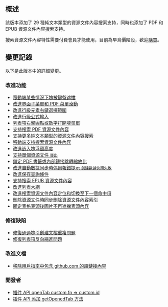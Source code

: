 ## 概述

該版本添加了 29 種純文本類型的資源文件內容搜索支持，同時也添加了 PDF 和 EPUB 資源文件內容搜索支持。

搜索資源文件內容特性需要付費會員才能使用，目前為早鳥價階段，歡迎[購買](https://b3log.org/siyuan/pricing.html)。

## 變更記錄

以下是此版本中的詳細變更。

### 改進功能

* [移動端某些情況下塊被鍵盤遮擋](https://github.com/siyuan-note/siyuan/issues/8950)
* [改進界面子菜單和 PDF 菜單滾動](https://github.com/siyuan-note/siyuan/issues/8958)
* [改進行級元素右鍵選擇範圍](https://github.com/siyuan-note/siyuan/issues/8960)
* [改進行級公式輸入](https://github.com/siyuan-note/siyuan/issues/8972)
* [列表項右擊圓點或數字打開塊菜單](https://github.com/siyuan-note/siyuan/issues/8983)
* [支持搜索 PDF 資源文件內容](https://github.com/siyuan-note/siyuan/pull/8985)
* [支持更多純文本類型的資源文件內容搜索](https://github.com/siyuan-note/siyuan/issues/8987)
* [移動端支持搜索資源文件內容](https://github.com/siyuan-note/siyuan/issues/8991)
* [改進嵌入塊浮窗高度](https://github.com/siyuan-note/siyuan/issues/8992)
* [支持單個資源文件 `導出`](https://github.com/siyuan-note/siyuan/issues/8993)
* [鎖定 PDF 書籤或內部鏈接跳轉縮放比](https://github.com/siyuan-note/siyuan/issues/8997)
* [改進自動數據同步時偶爾報錯提示 `創建數據快照失敗`](https://github.com/siyuan-note/siyuan/issues/8998)
* [改進保存查詢條件](https://github.com/siyuan-note/siyuan/issues/8999)
* [支持搜索 EPUB 資源文件內容](https://github.com/siyuan-note/siyuan/issues/9000)
* [改進列表大綱](https://github.com/siyuan-note/siyuan/issues/9004)
* [改進搜索資源文件內容定位和切換至下一個命中項](https://github.com/siyuan-note/siyuan/issues/9009)
* [刪除資源文件時同步刪除資源文件內容索引](https://github.com/siyuan-note/siyuan/issues/9010)
* [固定表格表頭後圖片不再遮擋表頭內容](https://github.com/siyuan-note/siyuan/issues/9016)

### 修復缺陷

* [修復通過塊引創建文檔重複問題](https://github.com/siyuan-note/siyuan/issues/8981)
* [修復列表項反向縮進問題](https://github.com/siyuan-note/siyuan/issues/8994)

### 改進文檔

* [移除用戶指南中包含 github.com 的超鏈接內容](https://github.com/siyuan-note/siyuan/issues/9011)

### 開發者

* [插件 API openTab custom.fn => custom.id](https://github.com/siyuan-note/siyuan/issues/8944)
* [插件 API 添加 getOpenedTab 方法](https://github.com/siyuan-note/siyuan/issues/9002)
